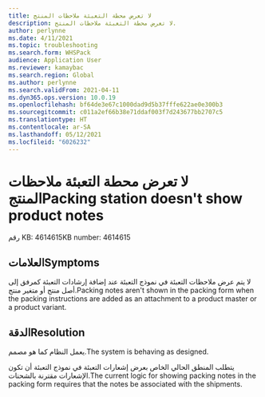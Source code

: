 ```yaml
---
title: لا تعرض محطة التعبئة ملاحظات المنتج
description: لا تعرض محطة التعبئة ملاحظات المنتج.
author: perlynne
ms.date: 4/11/2021
ms.topic: troubleshooting
ms.search.form: WHSPack
audience: Application User
ms.reviewer: kamaybac
ms.search.region: Global
ms.author: perlynne
ms.search.validFrom: 2021-04-11
ms.dyn365.ops.version: 10.0.19
ms.openlocfilehash: bf64de3e67c1000dad9d5b37fffe622ae0e300b3
ms.sourcegitcommit: c011a2ef66b38e71ddaf003f7d243677bb2707c5
ms.translationtype: HT
ms.contentlocale: ar-SA
ms.lasthandoff: 05/12/2021
ms.locfileid: "6026232"
---
```

# <a name="packing-station-doesnt-show-product-notes"></a><span data-ttu-id="1c691-103">لا تعرض محطة التعبئة ملاحظات المنتج</span><span class="sxs-lookup"><span data-stu-id="1c691-103">Packing station doesn't show product notes</span></span>

<span data-ttu-id="1c691-104">رقم KB: 4614615</span><span class="sxs-lookup"><span data-stu-id="1c691-104">KB number: 4614615</span></span>

## <a name="symptoms"></a><span data-ttu-id="1c691-105">العلامات</span><span class="sxs-lookup"><span data-stu-id="1c691-105">Symptoms</span></span>

<span data-ttu-id="1c691-106">لا يتم عرض ملاحظات التعبئة في نموذج التعبئة عند إضافة إرشادات التعبئة كمرفق إلى أصل منتج أو متغير منتج.</span><span class="sxs-lookup"><span data-stu-id="1c691-106">Packing notes aren't shown in the packing form when the packing instructions are added as an attachment to a product master or a product variant.</span></span>

## <a name="resolution"></a><span data-ttu-id="1c691-107">الدقة</span><span class="sxs-lookup"><span data-stu-id="1c691-107">Resolution</span></span>

<span data-ttu-id="1c691-108">يعمل النظام كما هو مصمم.</span><span class="sxs-lookup"><span data-stu-id="1c691-108">The system is behaving as designed.</span></span>

<span data-ttu-id="1c691-109">يتطلب المنطق الحالي الخاص بعرض إشعارات التعبئة في نموذج التعبئة أن تكون الإشعارات مقترنة بالشحنات.</span><span class="sxs-lookup"><span data-stu-id="1c691-109">The current logic for showing packing notes in the packing form requires that the notes be associated with the shipments.</span></span>
